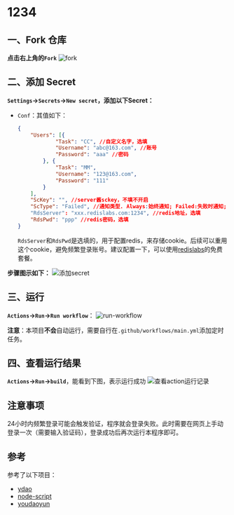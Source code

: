 # 1234

## 一、Fork 仓库

**点击右上角的`Fork`**
![fork](https://img.guoqianfan.com/note/2020/08/fork.png)

## 二、添加 Secret

**`Settings`->`Secrets`->`New secret`，添加以下Secret：**
- `Conf`：其值如下：
    ```json
    {
    	"Users": [{
    			"Task": "CC", //自定义名字，选填
    			"Username": "abc@163.com", //账号
    			"Password": "aaa" //密码
    		}, {
    			"Task": "MM",
    			"Username": "123@163.com",
    			"Password": "111"
    		}
    	],
    	"ScKey": "", //server酱sckey，不填不开启
    	"ScType": "Failed", //通知类型. Always:始终通知; Failed:失败时通知; 不填/其他:不通知;
    	"RdsServer": "xxx.redislabs.com:1234", //redis地址，选填
    	"RdsPwd": "ppp" //redis密码，选填
    }
    ```
    `RdsServer`和`RdsPwd`是选填的，用于配置redis，来存储cookie。后续可以重用这个cookie，避免频繁登录账号。建议配置一下，可以使用[redislabs](https://app.redislabs.com/)的免费套餐。

**步骤图示如下：**
![添加secret](https://img.guoqianfan.com/note/2020/08/添加secret.png)

## 三、运行

**`Actions`->`Run`->`Run workflow`**：
![run-workflow](https://img.guoqianfan.com/note/2020/08/run-workflow.png)

**注意**：本项目**不会**自动运行，需要自行在`.github/workflows/main.yml`添加定时任务。

## 四、查看运行结果

**`Actions`->`Run`->`build`**，能看到下图，表示运行成功
![查看action运行记录](https://img.guoqianfan.com/note/2020/08/查看action运行记录.png)

## 注意事项

24小时内频繁登录可能会触发验证，程序就会登录失败。此时需要在网页上手动登录一次（需要输入验证码），登录成功后再次运行本程序即可。

## 参考

参考了以下项目：
- [ydao](https://github.com/yygtboy/ydao/)
- [node-script](https://github.com/SunSeekerX/node-script)
- [youdaoyun](https://github.com/hezhizheng/youdaoyun)
